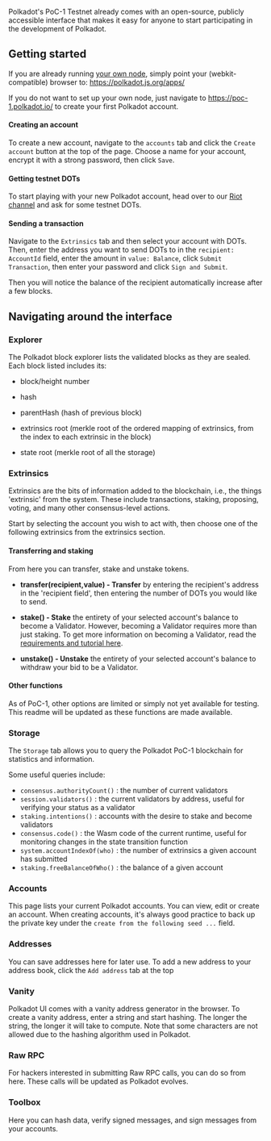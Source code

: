 Polkadot's PoC-1 Testnet already comes with an open-source, publicly accessible interface that makes it easy for anyone to start participating in the development of Polkadot.

## Getting started

If you are already running [your own node](https://github.com/paritytech/polkadot), simply point your (webkit-compatible) browser to: https://polkadot.js.org/apps/ 

If you do not want to set up your own node, just navigate to https://poc-1.polkadot.io/ to create your first Polkadot account.

#### Creating an account

To create a new account, navigate to the `accounts` tab and click the `Create account` button at the top of the page. Choose a name for your account, encrypt it with a strong password, then click `Save`.

#### Getting testnet DOTs

To start playing with your new Polkadot account, head over to our [Riot channel](https://riot.im/app/#/room/#polkadot-watercooler:matrix.org) and ask for some testnet DOTs. 

#### Sending a transaction

Navigate to the `Extrinsics` tab and then select your account with DOTs. Then, enter the address you want to send DOTs to in the `recipient: AccountId` field, enter the amount in `value: Balance`, click `Submit Transaction`, then enter your password and click `Sign and Submit`.

Then you will notice the balance of the recipient automatically increase after a few blocks.

## Navigating around the interface


### Explorer

The Polkadot block explorer lists the validated blocks as they are sealed. Each block listed includes its:

- block/height number

- hash

- parentHash (hash of previous block)

- extrinsics root (merkle root of the ordered mapping of extrinsics, from the index to each extrinsic in the block)

- state root (merkle root of all the storage)

### Extrinsics

Extrinsics are the bits of information added to the blockchain, i.e., the things 'extrinsic' from the system. These include transactions, staking, proposing, voting, and many other consensus-level actions.

Start by selecting the account you wish to act with, then choose one of the following extrinsics from the extrinsics section.

#### Transferring and staking

From here you can transfer, stake and unstake tokens. 

- **transfer(recipient,value) - Transfer** by entering the recipient's address in the 'recipient field', then entering the number of DOTs you would like to send.

- **stake() - Stake** the entirety of your selected account's balance to become a Validator. However, becoming a Validator requires more than just staking. To get more information on becoming a Validator, read the [requirements and tutorial here](https://github.com/paritytech/polkadot/wiki/Validating-on-PoC-1).

- **unstake() - Unstake** the entirety of your selected account's balance to withdraw your bid to be a Validator.

#### Other functions

As of PoC-1, other options are limited or simply not yet available for testing. This readme will be updated as these functions are made available.

### Storage

The `Storage` tab allows you to query the Polkadot PoC-1 blockchain for statistics and information.

Some useful queries include:
- `consensus.authorityCount()` : the number of current validators
- `session.validators()` : the current validators by address, useful for verifying your status as a validator
- `staking.intentions()` : accounts with the desire to stake and become validators 
- `consensus.code()` : the Wasm code of the current runtime, useful for monitoring changes in the state transition function 
- `system.accountIndexOf(who)` : the number of extrinsics a given account has submitted
- `staking.freeBalanceOfWho()` : the balance of a given account 

### Accounts

This page lists your current Polkadot accounts. You can view, edit or create an account. When creating accounts, it's always good practice to back up the private key under the `create from the following seed ...` field.

### Addresses

You can save addresses here for later use. To add a new address to your address book, click the `Add address` tab at the top

### Vanity

Polkadot UI comes with a vanity address generator in the browser. To create a vanity address, enter a string and start hashing. The longer the string, the longer it will take to compute. Note that some characters are not allowed due to the hashing algorithm used in Polkadot.

### Raw RPC

For hackers interested in submitting Raw RPC calls, you can do so from here. These calls will be updated as Polkadot evolves.

### Toolbox

Here you can hash data, verify signed messages, and sign messages from your accounts.